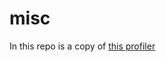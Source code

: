 # misc
In this repo is a copy of [this profiler](http://www.dropbox.com/s/l0css273hzrwcko/Zoom_3.3.3_Linux-x86_64.tar.gz)

